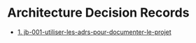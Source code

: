# Architecture Decision Records

* [1. jb-001-utiliser-les-adrs-pour-documenter-le-projet](ccc-jb-001-utiliser-les-adrs-pour-documenter-le-projet.md)